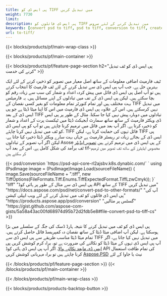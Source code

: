 ```yaml
---
title: پی ایس ڈی کو TIFF میں تبدیل کریں
weight: 7730
limit: 
description: پی ایس ڈی فائلوں کو TIFF میں تبدیل کرنے کے لئے سروس
keywords: [convert psd to tiff, psd to tiff, conversion to tiff, create tiff from psd, print psd as tiff]
url: to-tiff/
---
```


{{< blocks/products/pf/main-wrap-class >}}

{{< blocks/products/pf/main-container >}}

{{< blocks/products/pf/feature-page-section h2="پی ایس ڈی کو ٹف تبدیل کرنے کی خدمت" >}}
<p>ٹیف فارمیٹ اضافی معلومات کے ساتھ اصل معیار میں تصویر کو ذخیرہ کرنے کے لئے ایک بہترین حل ہے. جب آپ پی ایس ڈی سے تبدیل کرنے کے لئے ٹف فارمیٹ کا انتخاب کرتے ہیں تو آپ اصل پی ایس ڈی فائل میں پیش کردہ اعداد و شمار کی سب سے زیادہ رقم کو بچا سکتے ہیں. لیکن پی ایس ڈی کے تف میں تبادلوں کے اپنے مسائل ہیں. یہ فارمیٹس بہت مختلف ہیں اور تمام کنورٹر تمام معلومات کو بغیر کسی نقصان کے TIFF میں تبدیل نہیں کرسکتے ہیں. اس کے علاوہ، پی ایس ڈی فارمیٹ میں اس کا اپنا میٹا ڈیٹا ہے جو پی ایس ڈی کے بعد TIFF تبادلوں میں دوبارہ پیش نہیں کیا جا سکتا. مثال کے طور پر پی ایس ڈی ویکٹر فارمیٹ کے ساتھ ساتھ سمارٹ آبجیکٹ ڈیٹا میں ٹیکسٹ پرت کے اعداد و شمار کو ذخیرہ کرتا ہے. اگر آپ بعد میں فائل میں ترمیم کرنا چاہتے ہیں تو آپ کو پی ایس ڈی کو ٹف میں تبدیل نہیں کرنا چاہئے. TIFF فائل تہوں کی حمایت کرتا ہے، لیکن TIFF پی ایس ڈی کے بجائے زیادہ تر ریسٹر فارمیٹ ہے جہاں بہت سارے ویکٹر ڈیٹا ذخیرہ کیا جاتا ہے. لیکن اگر آپ تصویر کے تبادلوں Asose کے پی ایس ڈی میں ترمیم کرتے ہیں <a href="https://products.aspose.app/psd/photo-editor">تصویر ایڈیٹر</a> ٹف برآمد کی شکل کامل ہے. اس کے بعد آپ tif-مخصوص ایڈیٹرز کے ساتھ تف تصویر میں ترمیم کر سکتے ہیں</p>
{{< psd/conversion `https://psd-api-core-rl2ajsbv.k8s.dynabic.com/` 
`    using (PsdImage image = (PsdImage)Image.Load(sourceFileName))
    {
        image.Save(sourceFileName + ".tiff", new TiffOptions(FileFormats.Tiff.Enums.TiffExpectedFormat.TiffLzwCmyk));
    }` 
	"tiff" 
"پی ایس ڈی سے مثال کے طور پر ہائی کوڈ API کے ساتھ TIFF میں تبدیل کریں"  "https://docs.aspose.com/psd/net/convert-psd-to-other-formats/" 
"آپ کی پی ایس ڈی فائلوں کو ٹف میں تبدیل کرنے کے لئے ویب ایپلی کیشن" "https://products.aspose.app/psd/conversion" 
"گسٹس پر مثالیں" "https://gist.github.com/aspose-com-gists/5a58a43ac00fd68974d95b72d2fdb5e8#file-convert-psd-to-tiff-cs" >}}
<p>پی ایس ڈی کو ٹف میں تبدیل کرنے کا نتیجہ ہارڈ ڈسک کی جگہ کے سلسلے میں بڑا ہوسکتا ہے. لیکن آپ اضافی میٹا ڈیٹا کے ساتھ نقصان دہ کمپریسڈ فائل حاصل کرتے ہیں. تمام میٹا ڈیٹا مناسب طریقے سے پی ایس ڈی سے TIFF میں تبدیل نہیں کیا جاتا ہے، اگر آپ پی ایس ڈی تہوں کے میٹا ڈیٹا کو نکالنے کی ضرورت ہے تو، براہ کرم کوشش کریں <a href="https://products.aspose.app/psd/metadata">پی ایس ڈی مابعد نکالنے والا</a>. اگر آپ پی ایس ڈی ہائی کوڈ API کی تمام طاقت استعمال کرنا چاہتے ہیں تو براہ مہربانی کوشش کریں <a href="/psd">Aspose.PSD</a> نیٹ یا جاوا کے لئے</p>
{{< /blocks/products/pf/feature-page-section >}}
{{< /blocks/products/pf/main-container >}}


{{< /blocks/products/pf/main-wrap-class >}}

{{< blocks/products/products-backtop-button >}}
